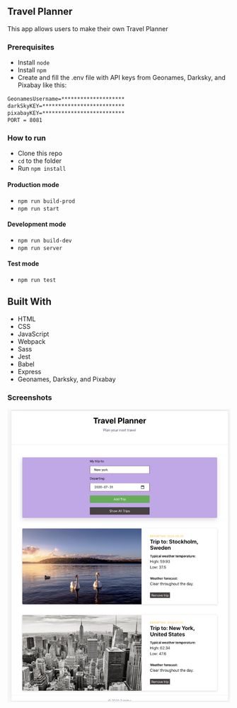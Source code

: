 ## Travel Planner

This app allows users to make their own Travel Planner

### Prerequisites

- Install `node`
- Install `npm`
- Create and fill the .env file with API keys from Geonames, Darksky, and Pixabay like this:

```
GeonamesUsername=********************
darkSkyKEY=**************************
pixabayKEY=**************************
PORT = 8081
```

### How to run

- Clone this repo
- `cd` to the folder
- Run `npm install`

#### Production mode

- `npm run build-prod`
- `npm run start`

#### Development mode

- `npm run build-dev`
- `npm run server`

#### Test mode

- `npm run test`

## Built With

- HTML
- CSS
- JavaScript
- Webpack
- Sass
- Jest
- Babel
- Express
- Geonames, Darksky, and Pixabay

### Screenshots

![Screenshot](screenshots/1.png)
